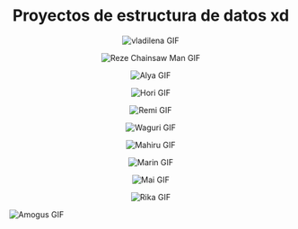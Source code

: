 <h1 align="center">Proyectos de estructura de datos xd</h1>

<p align="center">
  <img src="https://media1.tenor.com/m/5pHY-K_rUo0AAAAC/86-eighty-six.gif" alt="vladilena GIF">
</p>

<p align="center">
  <img src="https://media1.tenor.com/m/RgJlyZobGgcAAAAC/reze-csm.gif" alt="Reze Chainsaw Man GIF">
</p>

<p align="center">
  <img src="https://media1.tenor.com/m/oYMsCyoRtKgAAAAC/alya.gif" alt="Alya GIF">
</p>

<p align="center">
  <img src="https://media1.tenor.com/m/JpA3dLMYyuwAAAAd/anime-horimiya.gif" alt="Hori GIF">
</p>

<p align="center">
  <img src="https://media1.tenor.com/m/Ra-DJeQQNwUAAAAd/cry.gif" alt="Remi GIF">
</p>

<p align="center">
  <img src="https://media1.tenor.com/m/7ddM67UZbgYAAAAC/kaoruko-waguri-waguri-kaoruko.gif" alt="Waguri GIF">
</p>

<p align="center">
  <img src="https://media1.tenor.com/m/61UNdw6fOYMAAAAC/mahiru.gif" alt="Mahiru GIF">
</p>

<p align="center">
  <img src="https://media1.tenor.com/m/WpZ9HVG_48IAAAAC/marin-kitagawa-sono-bisque-doll.gif" alt="Marin GIF">
</p>

<p align="center">
  <img src="https://media1.tenor.com/m/EqFmLAryG_MAAAAd/%D0%B7%D0%B0%D0%B9%D1%87%D0%B8%D0%BA.gif" alt="Mai GIF">
</p>

<p align="center">
  <img src = "https://media1.tenor.com/m/5MuGtFXKiGMAAAAd/anime.gif" alt="Rika GIF">
</p

<p align="center">
  <img src="https://c.tenor.com/YdeQixnd8MwAAAAd/tenor.gif" alt="Amogus GIF">
</p>